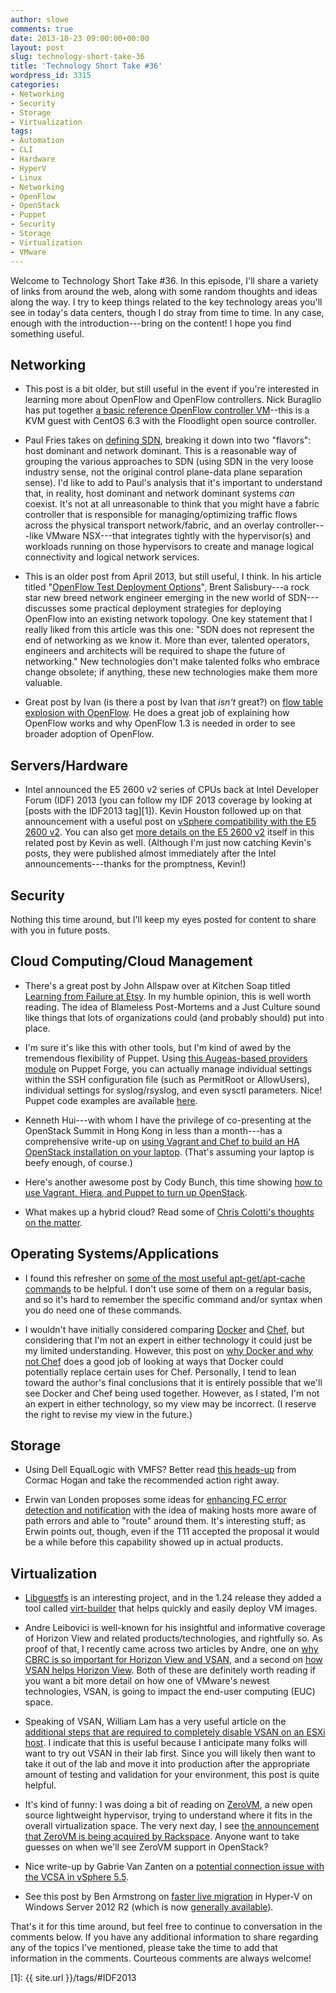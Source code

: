 ```yaml
---
author: slowe
comments: true
date: 2013-10-23 09:00:00+00:00
layout: post
slug: technology-short-take-36
title: 'Technology Short Take #36'
wordpress_id: 3315
categories:
- Networking
- Security
- Storage
- Virtualization
tags:
- Automation
- CLI
- Hardware
- HyperV
- Linux
- Networking
- OpenFlow
- OpenStack
- Puppet
- Security
- Storage
- Virtualization
- VMware
---
```


Welcome to Technology Short Take #36. In this episode, I'll share a variety of links from around the web, along with some random thoughts and ideas along the way. I try to keep things related to the key technology areas you'll see in today's data centers, though I do stray from time to time. In any case, enough with the introduction---bring on the content! I hope you find something useful.

## Networking

* This post is a bit older, but still useful in the event if you're interested in learning more about OpenFlow and OpenFlow controllers. Nick Buraglio has put together [a basic reference OpenFlow controller VM](http://www.forwardingplane.net/2013/04/basic-reference-openflow-controller-vms-running-in-centos-6-for-kvm/)--this is a KVM guest with CentOS 6.3 with the Floodlight open source controller.

* Paul Fries takes on [defining SDN](http://www.poppingclouds.com/2013/10/09/can-someone-please-define-sdn/), breaking it down into two "flavors": host dominant and network dominant. This is a reasonable way of grouping the various approaches to SDN (using SDN in the very loose industry sense, not the original control plane-data plane separation sense). I'd like to add to Paul's analysis that it's important to understand that, in reality, host dominant and network dominant systems _can_ coexist. It's not at all unreasonable to think that you might have a fabric controller that is responsible for managing/optimizing traffic flows across the physical transport network/fabric, and an overlay controller---like VMware NSX---that integrates tightly with the hypervisor(s) and workloads running on those hypervisors to create and manage logical connectivity and logical network services.

* This is an older post from April 2013, but still useful, I think. In his article titled "[OpenFlow Test Deployment Options](http://www.networkcomputing.com/data-networking-management/openflow-test-deployment-options/240152428)", Brent Salisbury---a rock star new breed network engineer emerging in the new world of SDN---discusses some practical deployment strategies for deploying OpenFlow into an existing network topology. One key statement that I really liked from this article was this one: "SDN does not represent the end of networking as we know it. More than ever, talented operators, engineers and architects will be required to shape the future of networking." New technologies don't make talented folks who embrace change obsolete; if anything, these new technologies make them more valuable.

* Great post by Ivan (is there a post by Ivan that _isn't_ great?) on [flow table explosion with OpenFlow](http://blog.ipspace.net/2013/10/flow-table-explosion-with-openflow-10.html). He does a great job of explaining how OpenFlow works and why OpenFlow 1.3 is needed in order to see broader adoption of OpenFlow.

## Servers/Hardware

* Intel announced the E5 2600 v2 series of CPUs back at Intel Developer Forum (IDF) 2013 (you can follow my IDF 2013 coverage by looking at [posts with the IDF2013 tag][1]). Kevin Houston followed up on that announcement with a useful post on [vSphere compatibility with the E5 2600 v2](http://bladesmadesimple.com/2013/09/intel-e5-2600-v2-vsphere-compatibility/). You can also get [more details on the E5 2600 v2](http://bladesmadesimple.com/2013/09/intel-unveils-12-core-xeon-cpu/) itself in this related post by Kevin as well. (Although I'm just now catching Kevin's posts, they were published almost immediately after the Intel announcements---thanks for the promptness, Kevin!)

## Security

Nothing this time around, but I'll keep my eyes posted for content to share with you in future posts.

## Cloud Computing/Cloud Management

* There's a great post by John Allspaw over at Kitchen Soap titled [Learning from Failure at Etsy](http://www.kitchensoap.com/2013/09/30/learning-from-failure-at-etsy/). In my humble opinion, this is well worth reading. The idea of Blameless Post-Mortems and a Just Culture sound like things that lots of organizations could (and probably should) put into place.

* I'm sure it's like this with other tools, but I'm kind of awed by the tremendous flexibility of Puppet. Using [this Augeas-based providers module](http://forge.puppetlabs.com/domcleal/augeasproviders) on Puppet Forge, you can actually manage individual settings within the SSH configuration file (such as PermitRoot or AllowUsers), individual settings for syslog/rsyslog, and even sysctl parameters. Nice! Puppet code examples are available [here](http://augeasproviders.com/documentation/examples.html).

* Kenneth Hui---with whom I have the privilege of co-presenting at the OpenStack Summit in Hong Kong in less than a month---has a comprehensive write-up on [using Vagrant and Chef to build an HA OpenStack installation on your laptop](http://cloudarchitectmusings.com/2013/10/07/deploying-a-ha-openstack-cloud-on-your-laptop/). (That's assuming your laptop is beefy enough, of course.)

* Here's another awesome post by Cody Bunch, this time showing [how to use Vagrant, Hiera, and Puppet to turn up OpenStack](http://openstack.prov12n.com/puppet-openstack-hiera-with-vagrant/).

* What makes up a hybrid cloud? Read some of [Chris Colotti's thoughts on the matter](http://www.chriscolotti.us/vmware/hybrid-cloud-vmware/what-makes-a-cloud-a-hybrid-cloud/).

## Operating Systems/Applications

* I found this refresher on [some of the most useful apt-get/apt-cache commands](http://www.tecmint.com/useful-basic-commands-of-apt-get-and-apt-cache-for-package-management/) to be helpful. I don't use some of them on a regular basis, and so it's hard to remember the specific command and/or syntax when you do need one of these commands.

* I wouldn't have initially considered comparing [Docker](http://www.docker.io/) and [Chef](http://www.opscode.com/chef/), but considering that I'm not an expert in either technology it could just be my limited understanding. However, this post on [why Docker and why not Chef](http://blog.relateiq.com/why-docker-why-not-chef/) does a good job of looking at ways that Docker could potentially replace certain uses for Chef. Personally, I tend to lean toward the author's final conclusions that it is entirely possible that we'll see Docker and Chef being used together. However, as I stated, I'm not an expert in either technology, so my view may be incorrect. (I reserve the right to revise my view in the future.)

## Storage

* Using Dell EqualLogic with VMFS? Better read [this heads-up](http://cormachogan.com/2013/10/07/heads-up-dell-equallogic-vmfs-issue/) from Cormac Hogan and take the recommended action right away.

* Erwin van Londen proposes some ideas for [enhancing FC error detection and notification](http://erwinvanlonden.net/2013/08/closing-the-fibre-channel-resiliency-gap/) with the idea of making hosts more aware of path errors and able to "route" around them. It's interesting stuff; as Erwin points out, though, even if the T11 accepted the proposal it would be a while before this capability showed up in actual products.

## Virtualization

* [Libguestfs](http://libguestfs.org/) is an interesting project, and in the 1.24 release they added a tool called [virt-builder](https://rwmj.wordpress.com/2013/10/05/new-tool-virt-builder/) that helps quickly and easily deploy VM images.

* Andre Leibovici is well-known for his insightful and informative coverage of Horizon View and related products/technologies, and rightfully so. As proof of that, I recently came across two articles by Andre, one on [why CBRC is so important for Horizon View and VSAN](http://feedproxy.google.com/~r/Myvirtualcloudnet/~3/ngMimGrNhlc/), and a second on [how VSAN helps Horizon View](http://myvirtualcloud.net/?p=5425). Both of these are definitely worth reading if you want a bit more detail on how one of VMware's newest technologies, VSAN, is going to impact the end-user computing (EUC) space.

* Speaking of VSAN, William Lam has a very useful article on the [additional steps that are required to completely disable VSAN on an ESXi host](http://www.virtuallyghetto.com/2013/09/additional-steps-required-to-completely.html). I indicate that this is useful because I anticipate many folks will want to try out VSAN in their lab first. Since you will likely then want to take it out of the lab and move it into production after the appropriate amount of testing and validation for your environment, this post is quite helpful.

* It's kind of funny: I was doing a bit of reading on [ZeroVM](http://zerovm.org/), a new open source lightweight hypervisor, trying to understand where it fits in the overall virtualization space. The very next day, I see [the announcement that ZeroVM is being acquired by Rackspace](http://www.rackspace.com/blog/zerovm-smaller-lighter-faster/). Anyone want to take guesses on when we'll see ZeroVM support in OpenStack?

* Nice write-up by Gabrie Van Zanten on a [potential connection issue with the VCSA in vSphere 5.5](http://www.gabesvirtualworld.com/cant-establish-connection-server-7331/).

* See this post by Ben Armstrong on [faster live migration](http://blogs.msdn.com/b/virtual_pc_guy/archive/2013/10/21/faster-live-migration-in-windows-server-2012-r2.aspx) in Hyper-V on Windows Server 2012 R2 (which is now [generally available](http://blogs.technet.com/b/windowsserver/archive/2013/10/18/announcing-the-general-availability-of-windows-server-2012-r2-the-heart-of-cloud-os.aspx)).

That's it for this time around, but feel free to continue to conversation in the comments below. If you have any additional information to share regarding any of the topics I've mentioned, please take the time to add that information in the comments. Courteous comments are always welcome!

[1]: {{ site.url }}/tags/#IDF2013

